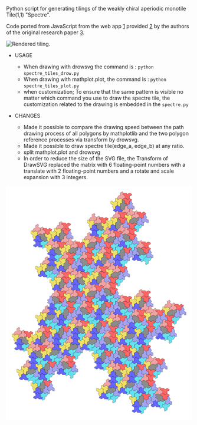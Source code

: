 Python script for generating tilings of the weakly chiral aperiodic monotile Tile(1,1) "Spectre".

Code ported from JavaScript from the web app [1] provided [2] by the authors of the original research paper [3].

[1]: https://cs.uwaterloo.ca/~csk/spectre/app.html

[2]: https://cs.uwaterloo.ca/~csk/spectre/

[3]: https://arxiv.org/abs/2305.17743

![Rendered tiling.](./spectre.svg)


* USAGE

    * When drawing with drowsvg the command is : 
       ```python spectre_tiles_drow.py```
    * When drawing with mathplot.plot, the command is : 
       ```python spectre_tiles_plot.py```
    * when customization;
        To ensure that the same pattern is visible no matter which command you use to draw the spectre tile,
        the customization related to the drawing is embedded in the ```spectre.py```

* CHANGES

    * Made it possible to compare the drawing speed between the path drawing process of all polygons by mathplotlib and the two polygon reference processes via transform by drowsvg.
    * Made it possible to draw spectre tile(edge_a, edge_b) at any ratio.
    * split mathplot.plot and drowsvg
    * In order to reduce the size of the SVG file, 
      the Transform of DrawSVG replaced the matrix with 6 floating-point numbers 
      with a translate with 2 floating-point numbers and a rotate and scale expansion with 3 integers. 


![Rendered tiling ratio sqrt(3)  tile(7.3, 12.7)](./spectre_tile7.3-12.7_3-559useRef.svg)
